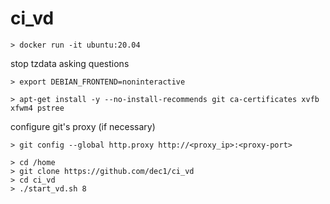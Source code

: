 # ci_vd


`> docker run -it ubuntu:20.04`

stop tzdata asking questions

`> export DEBIAN_FRONTEND=noninteractive`


```> apt-get update
> apt-get install -y --no-install-recommends git ca-certificates xvfb xfwm4 pstree
```
configure git's proxy (if necessary)

`> git config --global http.proxy http://<proxy_ip>:<proxy-port>`

```
> cd /home
> git clone https://github.com/dec1/ci_vd
> cd ci_vd
> ./start_vd.sh 8
````

